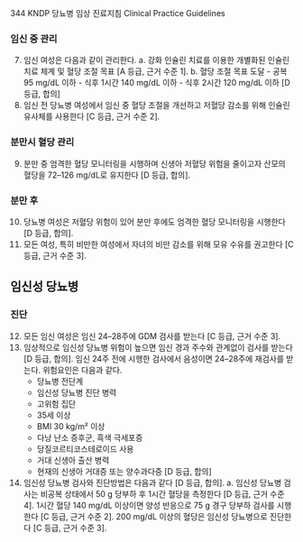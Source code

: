 344 KNDP 당뇨병 임상 진료지침 Clinical Practice Guidelines

### 임신 중 관리
7.  임신 여성은 다음과 같이 관리한다.
    a.  강화 인슐린 치료를 이용한 개별화된 인슐린 치료 체계 및 혈당 조절 목표 [A 등급, 근거 수준 1].
    b.  혈당 조절 목표 도달
        -   공복 95 mg/dL 이하
        -   식후 1시간 140 mg/dL 이하
        -   식후 2시간 120 mg/dL 이하 [D 등급, 합의]
8.  임신 전 당뇨병 여성에서 임신 중 혈당 조절을 개선하고 저혈당 감소를 위해 인슐린 유사체를 사용한다 [C 등급, 근거 수준 2].

### 분만시 혈당 관리
9.  분만 중 엄격한 혈당 모니터링을 시행하며 신생아 저혈당 위험을 줄이고자 산모의 혈당을 72–126 mg/dL로 유지한다 [D 등급, 합의].

### 분만 후
10. 당뇨병 여성은 저혈당 위험이 있어 분만 후에도 엄격한 혈당 모니터링을 시행한다 [D 등급, 합의].
11. 모든 여성, 특히 비만한 여성에서 자녀의 비만 감소를 위해 모유 수유를 권고한다 [C 등급, 근거 수준 3].

## 임신성 당뇨병

### 진단
12. 모든 임신 여성은 임신 24–28주에 GDM 검사를 받는다 [C 등급, 근거 수준 3].
13. 임상적으로 임신성 당뇨병 위험이 높으면 임신 경과 주수와 관계없이 검사를 받는다 [D 등급, 합의].
    임신 24주 전에 시행한 검사에서 음성이면 24–28주에 재검사를 받는다. 위험요인은 다음과 같다.
    -   당뇨병 전단계
    -   임신성 당뇨병 진단 병력
    -   고위험 집단
    -   35세 이상
    -   BMI 30 kg/m² 이상
    -   다낭 난소 증후군, 흑색 극세포증
    -   당질코르티코스테로이드 사용
    -   거대 신생아 출산 병력
    -   현재의 신생아 거대증 또는 양수과다증 [D 등급, 합의]
14. 임신성 당뇨병 검사와 진단방법은 다음과 같다 [D 등급, 합의].
    a.  임신성 당뇨병 검사는 비공복 상태에서 50 g 당부하 후 1시간 혈당을 측정한다 [D 등급, 근거 수준 4].
        1시간 혈당 140 mg/dL 이상이면 양성 반응으로 75 g 경구 당부하 검사를 시행한다 [C 등급, 근거 수준 2]. 200 mg/dL 이상의 혈당은 임신성 당뇨병으로 진단한다 [C 등급, 근거 수준 3].